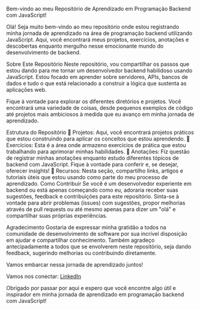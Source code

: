 Bem-vindo ao meu Repositório de Aprendizado em Programação Backend com JavaScript!

Olá! Seja muito bem-vindo ao meu repositório onde estou registrando minha jornada de aprendizado na área de programação backend utilizando JavaScript. Aqui, você encontrará meus projetos, exercícios, anotações e descobertas enquanto mergulho nesse emocionante mundo do desenvolvimento de backend.

Sobre Este Repositório
Neste repositório, vou compartilhar os passos que estou dando para me tornar um desenvolvedor backend habilidoso usando JavaScript. Estou focado em aprender sobre servidores, APIs, bancos de dados e tudo o que está relacionado a construir a lógica que sustenta as aplicações web.

Fique à vontade para explorar os diferentes diretórios e projetos. Você encontrará uma variedade de coisas, desde pequenos exemplos de código até projetos mais ambiciosos à medida que eu avanço em minha jornada de aprendizado.

Estrutura do Repositório
📂 Projetos: Aqui, você encontrará projetos práticos que estou construindo para aplicar os conceitos que estou aprendendo.
📂 Exercícios: Esta é a área onde armazeno exercícios de prática que estou trabalhando para aprimorar minhas habilidades.
📂 Anotações: Fiz questão de registrar minhas anotações enquanto estudo diferentes tópicos de backend com JavaScript. Fique à vontade para conferir e, se desejar, oferecer insights!
📂 Recursos: Nesta seção, compartilho links, artigos e tutoriais úteis que estou usando como parte do meu processo de aprendizado.
Como Contribuir
Se você é um desenvolvedor experiente em backend ou está apenas começando como eu, adoraria receber suas sugestões, feedback e contribuições para este repositório. Sinta-se à vontade para abrir problemas (issues) com sugestões, propor melhorias através de pull requests ou até mesmo apenas para dizer um "olá" e compartilhar suas próprias experiências.

Agradecimento
Gostaria de expressar minha gratidão a todos na comunidade de desenvolvimento de software por sua incrível disposição em ajudar e compartilhar conhecimento. Também agradeço antecipadamente a todos que se envolverem neste repositório, seja dando feedback, sugerindo melhorias ou contribuindo diretamente.

Vamos embarcar nessa jornada de aprendizado juntos!

Vamos nos conectar: [LinkedIn](https://www.linkedin.com/in/evandroviero/) 

Obrigado por passar por aqui e espero que você encontre algo útil e inspirador em minha jornada de aprendizado em programação backend com JavaScript!
